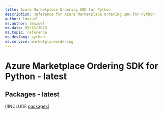 ```yaml
---
title: Azure Marketplace Ordering SDK for Python
description: Reference for Azure Marketplace Ordering SDK for Python
author: lmazuel
ms.author: lmazuel
ms.data: 05/15/2023
ms.topic: reference
ms.devlang: python
ms.service: marketplaceordering
---
```

# Azure Marketplace Ordering SDK for Python - latest
## Packages - latest
[!INCLUDE [packages](marketplace-ordering-index.md)]